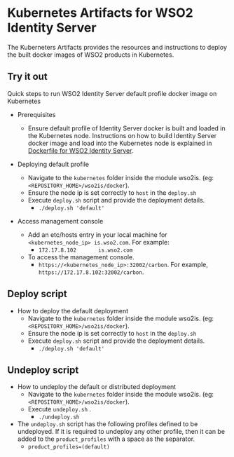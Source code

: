 # Kubernetes Artifacts for WSO2 Identity Server #
The Kuberneters Artifacts provides the resources and instructions to deploy the built docker images of WSO2 products in Kubernetes.

## Try it out
Quick steps to run WSO2 Identity Server default profile docker image on Kubernetes

* Prerequisites
    - Ensure default profile of Identity Server docker is built and loaded in the Kubernetes node.
    Instructions on how to build Identity Server docker image and load into the Kubernetes node is explained in [Dockerfile for WSO2 Identity Server](https://github.com/wso2/kubernetes-artifacts/tree/master/wso2is/docker/README.md#building-the-docker-images).

* Deploying default profile
    - Navigate to the `kubernetes` folder inside the module wso2is. (eg: `<REPOSITORY_HOME>/wso2is/docker`). 
    - Ensure the node ip is set correctly to `host` in the `deploy.sh`
    - Execute `deploy.sh` script and provide the deployment details.
        + `./deploy.sh 'default'`

* Access management console
    - Add an etc/hosts entry in your local machine for `<kubernetes_node_ip> is.wso2.com`. For example:
        + `172.17.8.102       is.wso2.com`
    - To access the management console.
        +  `https://<kubernetes_node_ip>:32002/carbon`. For example, `https://172.17.8.102:32002/carbon`.

## Deploy script

* How to deploy the default deployment
    - Navigate to the `kubernetes` folder inside the module wso2is. (eg: `<REPOSITORY_HOME>/wso2is/docker`).
    - Ensure the node ip is set correctly to `host` in the `deploy.sh`
    - Execute `deploy.sh` script and provide the deployment details.
        + `./deploy.sh 'default'`
    
## Undeploy script

* How to undeploy the default or distributed deployment
    - Navigate to the `kubernetes` folder inside the module wso2is. (eg: `<REPOSITORY_HOME>/wso2is/docker`).
    - Execute `undeploy.sh` .
        + `./undeploy.sh`           
* The `undeploy.sh` script has the following profiles defined to be undeployed. If it is required to undeploy any other profile, then it can be added to the `product_profiles` with a space as the separator.
    - `product_profiles=(default)`
